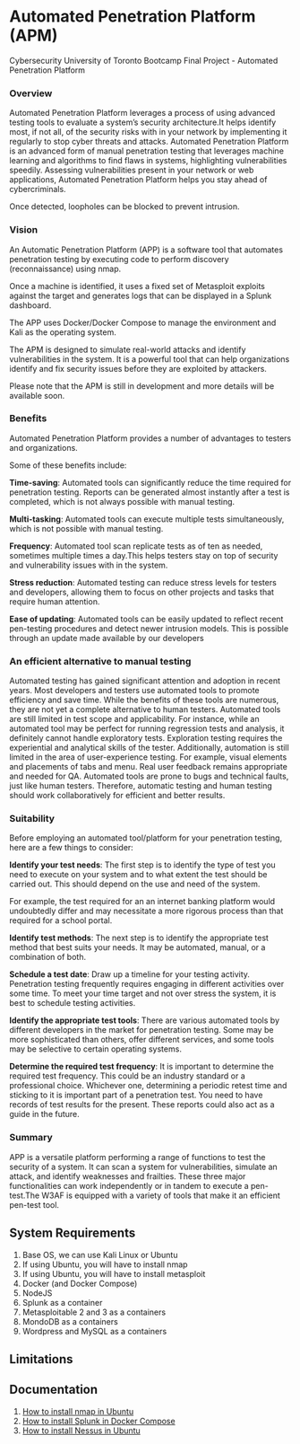 # Automated Penetration Platform (APM)
Cybersecurity University of Toronto Bootcamp Final Project - Automated Penetration Platform


### Overview
Automated Penetration Platform leverages a process of using advanced testing tools to
evaluate a system’s security architecture.It helps identify most, if not all, of the security
risks with in your network by implementing it regularly to stop cyber threats and attacks.
Automated Penetration Platform is an advanced form of manual penetration testing that
leverages machine learning and algorithms to find flaws in systems, highlighting
vulnerabilities speedily. Assessing vulnerabilities present in your network or web
applications, Automated Penetration Platform helps you stay ahead of cybercriminals.

Once detected, loopholes can be blocked to prevent intrusion.



### Vision

An Automatic Penetration Platform (APP) is a software tool
that automates penetration testing by executing code to
perform discovery (reconnaissance) using nmap.

Once a machine is identified, it uses a fixed set of Metasploit
exploits against the target
and generates logs that can be displayed in a Splunk dashboard.

The APP uses Docker/Docker Compose to manage the environment
and Kali as the operating system.

The APM is designed to simulate real-world attacks and identify
vulnerabilities in the system.
It is a powerful tool that can help organizations identify
and fix security issues before they are exploited by attackers.

Please note that the APM is still in development and
more details will be available soon.



### Benefits

Automated Penetration Platform provides a number of advantages to testers and organizations.

Some of these benefits include:

**Time-saving**:
Automated tools can significantly reduce the time required for penetration testing. Reports can be generated almost instantly after a test is completed, which is not always possible with manual testing.


**Multi-tasking**: Automated tools can execute multiple tests simultaneously,
which is not possible with manual testing.

**Frequency**: Automated tool scan replicate tests as of ten as needed, sometimes
multiple times a day.This helps testers stay on top of security and vulnerability
issues with in the system.

**Stress reduction**: Automated testing can reduce stress levels for testers and
developers, allowing them to focus on other projects and tasks that require
human attention.

**Ease of updating**: Automated tools can be easily updated to reflect recent
pen-testing procedures and detect newer intrusion models. This is possible
through an update made available by our developers



### An efficient alternative to manual testing
Automated testing has gained significant attention and adoption in recent years. Most developers and testers use automated tools to promote efficiency and save time. While the benefits of these tools are numerous, they are not yet a complete alternative to human testers. Automated tools are still limited in test scope and applicability. For instance, while an automated tool may be perfect for running regression tests and analysis, it definitely cannot handle exploratory tests. Exploration testing requires the experiential and analytical skills of the tester. Additionally, automation is still limited in the area of user-experience testing. For example, visual elements and placements of tabs and menu. Real user feedback remains appropriate and needed for QA. Automated tools are prone to bugs and technical faults, just like human testers. Therefore, automatic testing and human testing should work collaboratively for efficient and better results.



### Suitability

Before employing an automated tool/platform for your penetration testing, here are a few things to consider:

**Identify your test needs**:
The first step is to identify the type of test you need to execute on your system and to what extent the test should be carried out.
This should depend on the use and need of the system.

For example, the test required for an
an internet banking platform would undoubtedly differ and may necessitate a more rigorous process than that required for a school portal.


**Identify test methods**: The next
step is to identify the appropriate test method that best suits your needs.
It may be automated, manual, or a combination of both.

**Schedule a test date**:
Draw up a timeline for your testing activity.
Penetration testing  frequently requires engaging in different activities
over some time.
To meet your time target and not over stress the system, it is best to schedule
testing activities.

**Identify the appropriate test tools**:
There are various automated tools by different developers in the market for penetration testing.
Some may be more sophisticated than others, offer different services,
and some tools may be selective to certain operating systems.

**Determine the required test frequency**: It is important to determine the
required test frequency.
This could be an industry standard or a professional choice.
Whichever one, determining a periodic retest time and sticking
to it is important part of a penetration test.
You need to have records of test results for the
present.
These reports could also act as a guide in the future.


### Summary
APP is a versatile platform performing a range of functions to test the security of a system. It can scan a system for vulnerabilities, simulate an attack, and identify weaknesses and frailties. These three major functionalities can work independently or in tandem to execute a pen-test.The W3AF is equipped with a variety of tools that make it an efficient pen-test tool.


## System Requirements
1. Base OS, we can use Kali Linux or Ubuntu
2. If using Ubuntu, you will have to install nmap
3. If using Ubuntu, you will have to install metasploit
4. Docker (and Docker Compose)
5. NodeJS
6. Splunk as a container
7. Metasploitable 2 and 3 as a containers
8. MondoDB as a containers
9. Wordpress and MySQL as a containers


## Limitations


## Documentation
1. [How to install nmap in Ubuntu](/docs/nmap/how_install_nmap_in_ubuntu.md)
2. [How to install Splunk in Docker Compose](/docs/splunk/how_to_install_splunk_in_docker.md)
3. [How to install Nessus in Ubuntu](/docs/nessus/how_to_install_nessus.md)
